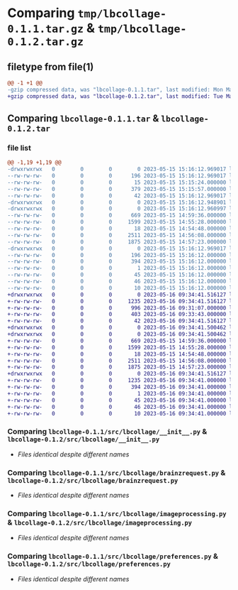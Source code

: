 # Comparing `tmp/lbcollage-0.1.1.tar.gz` & `tmp/lbcollage-0.1.2.tar.gz`

## filetype from file(1)

```diff
@@ -1 +1 @@
-gzip compressed data, was "lbcollage-0.1.1.tar", last modified: Mon May 15 15:16:12 2023, max compression
+gzip compressed data, was "lbcollage-0.1.2.tar", last modified: Tue May 16 09:34:41 2023, max compression
```

## Comparing `lbcollage-0.1.1.tar` & `lbcollage-0.1.2.tar`

### file list

```diff
@@ -1,19 +1,19 @@
-drwxrwxrwx   0        0        0        0 2023-05-15 15:16:12.969017 lbcollage-0.1.1/
--rw-rw-rw-   0        0        0      196 2023-05-15 15:16:12.969017 lbcollage-0.1.1/PKG-INFO
--rw-rw-rw-   0        0        0       15 2023-05-15 15:15:24.000000 lbcollage-0.1.1/README.md
--rw-rw-rw-   0        0        0      379 2023-05-15 15:15:57.000000 lbcollage-0.1.1/pyproject.toml
--rw-rw-rw-   0        0        0       42 2023-05-15 15:16:12.969017 lbcollage-0.1.1/setup.cfg
-drwxrwxrwx   0        0        0        0 2023-05-15 15:16:12.948901 lbcollage-0.1.1/src/
-drwxrwxrwx   0        0        0        0 2023-05-15 15:16:12.960997 lbcollage-0.1.1/src/lbcollage/
--rw-rw-rw-   0        0        0      669 2023-05-15 14:59:36.000000 lbcollage-0.1.1/src/lbcollage/__init__.py
--rw-rw-rw-   0        0        0     1599 2023-05-15 14:55:28.000000 lbcollage-0.1.1/src/lbcollage/brainzrequest.py
--rw-rw-rw-   0        0        0       18 2023-05-15 14:54:48.000000 lbcollage-0.1.1/src/lbcollage/constants.py
--rw-rw-rw-   0        0        0     2511 2023-05-15 14:56:08.000000 lbcollage-0.1.1/src/lbcollage/imageprocessing.py
--rw-rw-rw-   0        0        0     1875 2023-05-15 14:57:23.000000 lbcollage-0.1.1/src/lbcollage/preferences.py
-drwxrwxrwx   0        0        0        0 2023-05-15 15:16:12.969017 lbcollage-0.1.1/src/lbcollage.egg-info/
--rw-rw-rw-   0        0        0      196 2023-05-15 15:16:12.000000 lbcollage-0.1.1/src/lbcollage.egg-info/PKG-INFO
--rw-rw-rw-   0        0        0      394 2023-05-15 15:16:12.000000 lbcollage-0.1.1/src/lbcollage.egg-info/SOURCES.txt
--rw-rw-rw-   0        0        0        1 2023-05-15 15:16:12.000000 lbcollage-0.1.1/src/lbcollage.egg-info/dependency_links.txt
--rw-rw-rw-   0        0        0       45 2023-05-15 15:16:12.000000 lbcollage-0.1.1/src/lbcollage.egg-info/entry_points.txt
--rw-rw-rw-   0        0        0       46 2023-05-15 15:16:12.000000 lbcollage-0.1.1/src/lbcollage.egg-info/requires.txt
--rw-rw-rw-   0        0        0       10 2023-05-15 15:16:12.000000 lbcollage-0.1.1/src/lbcollage.egg-info/top_level.txt
+drwxrwxrwx   0        0        0        0 2023-05-16 09:34:41.516127 lbcollage-0.1.2/
+-rw-rw-rw-   0        0        0     1235 2023-05-16 09:34:41.516127 lbcollage-0.1.2/PKG-INFO
+-rw-rw-rw-   0        0        0      996 2023-05-16 09:31:07.000000 lbcollage-0.1.2/README.md
+-rw-rw-rw-   0        0        0      403 2023-05-16 09:33:43.000000 lbcollage-0.1.2/pyproject.toml
+-rw-rw-rw-   0        0        0       42 2023-05-16 09:34:41.516127 lbcollage-0.1.2/setup.cfg
+drwxrwxrwx   0        0        0        0 2023-05-16 09:34:41.500462 lbcollage-0.1.2/src/
+drwxrwxrwx   0        0        0        0 2023-05-16 09:34:41.500462 lbcollage-0.1.2/src/lbcollage/
+-rw-rw-rw-   0        0        0      669 2023-05-15 14:59:36.000000 lbcollage-0.1.2/src/lbcollage/__init__.py
+-rw-rw-rw-   0        0        0     1599 2023-05-15 14:55:28.000000 lbcollage-0.1.2/src/lbcollage/brainzrequest.py
+-rw-rw-rw-   0        0        0       18 2023-05-15 14:54:48.000000 lbcollage-0.1.2/src/lbcollage/constants.py
+-rw-rw-rw-   0        0        0     2511 2023-05-15 14:56:08.000000 lbcollage-0.1.2/src/lbcollage/imageprocessing.py
+-rw-rw-rw-   0        0        0     1875 2023-05-15 14:57:23.000000 lbcollage-0.1.2/src/lbcollage/preferences.py
+drwxrwxrwx   0        0        0        0 2023-05-16 09:34:41.516127 lbcollage-0.1.2/src/lbcollage.egg-info/
+-rw-rw-rw-   0        0        0     1235 2023-05-16 09:34:41.000000 lbcollage-0.1.2/src/lbcollage.egg-info/PKG-INFO
+-rw-rw-rw-   0        0        0      394 2023-05-16 09:34:41.000000 lbcollage-0.1.2/src/lbcollage.egg-info/SOURCES.txt
+-rw-rw-rw-   0        0        0        1 2023-05-16 09:34:41.000000 lbcollage-0.1.2/src/lbcollage.egg-info/dependency_links.txt
+-rw-rw-rw-   0        0        0       45 2023-05-16 09:34:41.000000 lbcollage-0.1.2/src/lbcollage.egg-info/entry_points.txt
+-rw-rw-rw-   0        0        0       46 2023-05-16 09:34:41.000000 lbcollage-0.1.2/src/lbcollage.egg-info/requires.txt
+-rw-rw-rw-   0        0        0       10 2023-05-16 09:34:41.000000 lbcollage-0.1.2/src/lbcollage.egg-info/top_level.txt
```

### Comparing `lbcollage-0.1.1/src/lbcollage/__init__.py` & `lbcollage-0.1.2/src/lbcollage/__init__.py`

 * *Files identical despite different names*

### Comparing `lbcollage-0.1.1/src/lbcollage/brainzrequest.py` & `lbcollage-0.1.2/src/lbcollage/brainzrequest.py`

 * *Files identical despite different names*

### Comparing `lbcollage-0.1.1/src/lbcollage/imageprocessing.py` & `lbcollage-0.1.2/src/lbcollage/imageprocessing.py`

 * *Files identical despite different names*

### Comparing `lbcollage-0.1.1/src/lbcollage/preferences.py` & `lbcollage-0.1.2/src/lbcollage/preferences.py`

 * *Files identical despite different names*

